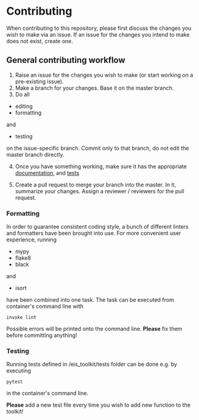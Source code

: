 # Contributing

When contributing to this repository, please first discuss the changes you wish to make via an issue.
If an issue for the changes you intend to make does not exist, create one.

## General contributing workflow

1. Raise an issue for the changes you wish to make (or start working on a pre-existing issue).
2. Make a branch for your changes. Base it on the master branch.
3. Do all
- editing
- formatting

and

- testing

on the issue-specific branch. Commit only to that branch, do not edit the master branch directly.

4. Once you have something working, make sure it has the appropriate [documentation](./instructions/generating_documentation.md), and [tests](./instructions/testing.md)

5. Create a pull request to merge your branch into the master. In it, summarize your changes.
Assign a reviewer / reviewers for the pull request.

### Formatting

In order to guarantee consistent coding style, a bunch of different linters and formatters have been brought into use.
For more convenient user experience, running
- mypy
- flake8
- black

and

- isort

have been combined into one task. The task can be executed from container's command line with

``` console
invoke lint
```

Possible errors will be printed onto the command line. **Please** fix them before committing anything!

### Testing

Running tests defined in /eis_toolkit/tests folder can be done e.g. by executing

```console
pytest
```

in the container's command line.

**Please** add a new test file every time you wish to add new function to the toolkit!
